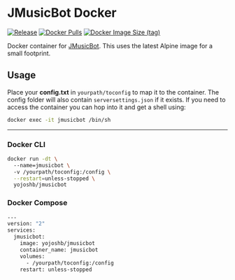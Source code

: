# JMusicBot Docker
[![Release](https://img.shields.io/github/release/jagrosh/MusicBot?style=for-the-badge)](https://github.com/jagrosh/MusicBot/releases/latest)
[![Docker Pulls](https://img.shields.io/docker/pulls/yojoshb/jmusicbot?style=for-the-badge)](https://hub.docker.com/r/yojoshb/jmusicbot)
[![Docker Image Size (tag)](https://img.shields.io/docker/image-size/yojoshb/jmusicbot/latest?color=blueviolet&style=for-the-badge)](https://hub.docker.com/r/yojoshb/jmusicbot)

Docker container for [JMusicBot](https://github.com/jagrosh/MusicBot). This uses the latest Alpine image for a small footprint.

## Usage
Place your **config.txt** in `yourpath/toconfig` to map it to the container. The config folder will also contain `serversettings.json` if it exists. If you need to access the container you can hop into it and get a shell using:

```bash
docker exec -it jmusicbot /bin/sh
```

---

### Docker CLI
```bash
docker run -dt \  
  --name=jmusicbot \  
  -v /yourpath/toconfig:/config \
  --restart=unless-stopped \
  yojoshb/jmusicbot
```

### Docker Compose

```bash
---
version: "2"
services:
  jmusicbot:
    image: yojoshb/jmusicbot
    container_name: jmusicbot
    volumes:
      - /yourpath/toconfig:/config
    restart: unless-stopped
```
